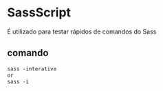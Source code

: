 # SassScript

É utilizado para testar rápidos de comandos do Sass

## comando

``` sass
sass -interative
or
sass -i
```
